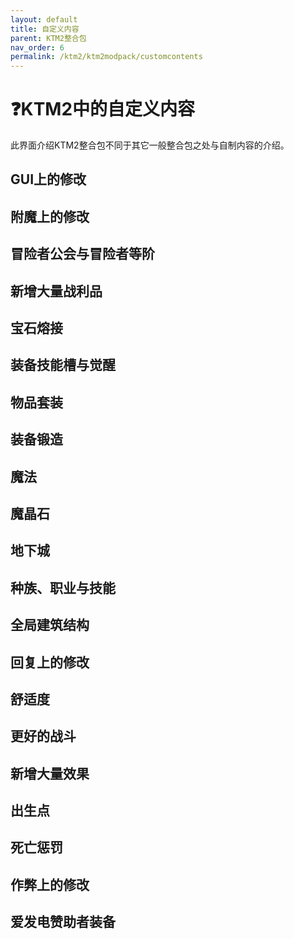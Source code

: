 ```yaml
---
layout: default
title: 自定义内容
parent: KTM2整合包
nav_order: 6
permalink: /ktm2/ktm2modpack/customcontents
---
```


# ❓KTM2中的自定义内容

此界面介绍KTM2整合包不同于其它一般整合包之处与自制内容的介绍。

## GUI上的修改

## 附魔上的修改

## 冒险者公会与冒险者等阶

## 新增大量战利品

## 宝石熔接

## 装备技能槽与觉醒

## 物品套装

## 装备锻造

## 魔法

## 魔晶石

## 地下城

## 种族、职业与技能

## 全局建筑结构

## 回复上的修改

## 舒适度

## 更好的战斗

## 新增大量效果

## 出生点

## 死亡惩罚

## 作弊上的修改

## 爱发电赞助者装备